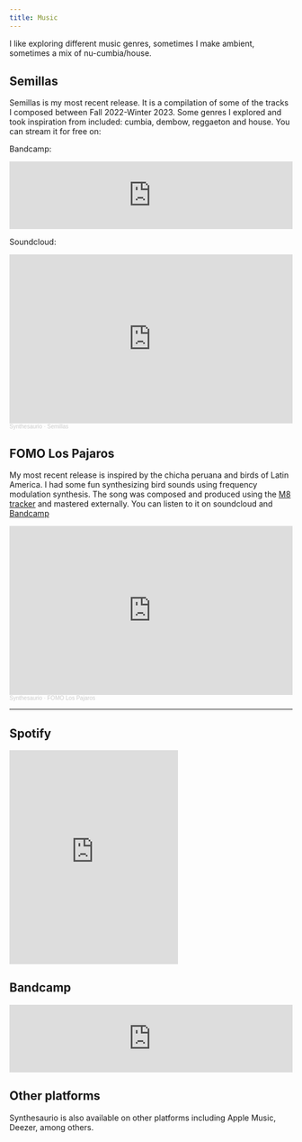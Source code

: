 ```yaml
---
title: Music
---
```


I like exploring different music genres, sometimes I make ambient, sometimes a mix of nu-cumbia/house.

## Semillas

Semillas is my most recent release. It is a compilation of some of the tracks I composed between Fall 2022-Winter 2023. Some genres I explored and took inspiration from included: cumbia, dembow, reggaeton and house. You can stream it for free on:  

Bandcamp:    

<iframe style="border: 0; width: 100%; height: 120px;" src="https://bandcamp.com/EmbeddedPlayer/album=4089123624/size=large/bgcol=333333/linkcol=2ebd35/tracklist=false/artwork=small/transparent=true/" seamless><a href="https://synthesaurio.bandcamp.com/album/semillas">Semillas by Synthesaurio</a></iframe>
  
Soundcloud:  
  
<iframe width="100%" height="300" scrolling="no" frameborder="no" allow="autoplay" src="https://w.soundcloud.com/player/?url=https%3A//api.soundcloud.com/playlists/1615678834&color=%23006100&auto_play=false&hide_related=false&show_comments=true&show_user=true&show_reposts=false&show_teaser=true&visual=true"></iframe><div style="font-size: 10px; color: #cccccc;line-break: anywhere;word-break: normal;overflow: hidden;white-space: nowrap;text-overflow: ellipsis; font-family: Interstate,Lucida Grande,Lucida Sans Unicode,Lucida Sans,Garuda,Verdana,Tahoma,sans-serif;font-weight: 100;"><a href="https://soundcloud.com/synthesaurio" title="Synthesaurio" target="_blank" style="color: #cccccc; text-decoration: none;">Synthesaurio</a> · <a href="https://soundcloud.com/synthesaurio/sets/semillas" title="Semillas" target="_blank" style="color: #cccccc; text-decoration: none;">Semillas</a></div>

  
## FOMO Los Pajaros

My most recent release is inspired by the chicha peruana and birds of Latin America. I had some fun synthesizing bird sounds using frequency modulation synthesis. The song was composed and produced using the [M8 tracker](https://dirtywave.com) and mastered externally. You can listen to it on soundcloud and [Bandcamp](https://synthesaurio.bandcamp.com/track/fomo-los-pajaros)

<iframe width="100%" height="300" scrolling="no" frameborder="no" allow="autoplay" src="https://w.soundcloud.com/player/?url=https%3A//api.soundcloud.com/tracks/1372070005&color=%231f8a5f&auto_play=false&hide_related=false&show_comments=true&show_user=true&show_reposts=false&show_teaser=true&visual=true"></iframe><div style="font-size: 10px; color: #cccccc;line-break: anywhere;word-break: normal;overflow: hidden;white-space: nowrap;text-overflow: ellipsis; font-family: Interstate,Lucida Grande,Lucida Sans Unicode,Lucida Sans,Garuda,Verdana,Tahoma,sans-serif;font-weight: 100;"><a href="https://soundcloud.com/synthesaurio" title="Synthesaurio" target="_blank" style="color: #cccccc; text-decoration: none;">Synthesaurio</a> · <a href="https://soundcloud.com/synthesaurio/fomolospajaros" title="FOMO Los Pajaros" target="_blank" style="color: #cccccc; text-decoration: none;">FOMO Los Pajaros</a></div>

--------------------

## Spotify

<iframe src="https://open.spotify.com/embed/artist/6I82d8Cma7jwrCZFFfbidn" width="300" height="380" frameborder="0" allowtransparency="true" allow="encrypted-media">

</iframe>

## Bandcamp

<iframe style="border: 0; width: 100%; height: 120px;" src="https://bandcamp.com/EmbeddedPlayer/track=2582810741/size=large/bgcol=333333/linkcol=2ebd35/tracklist=false/artwork=small/transparent=true/" seamless>

<a href="http://synthesaurio.bandcamp.com/track/the-green">The Green by Synthesaurio</a>

</iframe>

## Other platforms

Synthesaurio is also available on other platforms including Apple Music, Deezer, among others.
